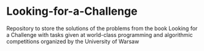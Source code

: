 # Looking-for-a-Challenge
Repository to store the solutions of the problems from the book Looking for a Challenge with tasks given at world-class programming and algorithmic competitions organized by the University of Warsaw
